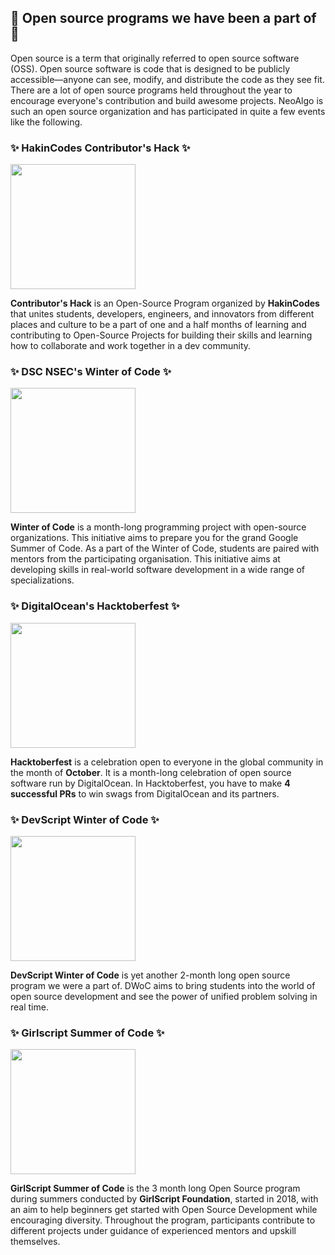 ## 🎉 Open source programs we have been a part of 🎉
Open source is a term that originally referred to open source software (OSS). Open source software is code that is designed to be publicly accessible—anyone can see, modify, and distribute the code as they see fit. There are a lot of open source programs held throughout the year to encourage everyone's contribution and build awesome projects. NeoAlgo is such an open source organization and has participated in quite a few events like the following.


### ✨ HakinCodes Contributor's Hack ✨
  
  <a href="https://hakincodes.tech/ch20.html"><img src="https://i.imgur.com/hTG3Zks.png" style="width:200px; height:200px;"></img></a>

**Contributor's Hack** is an Open-Source Program organized by **HakinCodes** that unites students, developers, engineers, and innovators from different places and culture to be a part of one and a half months of learning and contributing to Open-Source Projects for building their skills and learning how to collaborate and work together in a dev community.


### ✨ DSC NSEC's Winter of Code ✨

  <a href="https://winterofcode.com/"><img src="https://i.imgur.com/Yv5pJGc.png" style=" width:200px; height:200px"></img></a>

**Winter of Code** is a month-long programming project with open-source organizations. This initiative aims to prepare you for the grand Google Summer of Code. As a part of the Winter of Code, students are paired with mentors from the participating organisation. This initiative aims at developing skills in real-world software development in a wide range of specializations. 


### ✨ DigitalOcean's Hacktoberfest ✨

  <a href="https://hacktoberfest.digitalocean.com/"><img src="https://i.imgur.com/sgamzTG.png" style=" width:200px; height:200px;"></img></a>

**Hacktoberfest** is a celebration open to everyone in the global community in the month of **October**. It is a month-long celebration of open source software run by DigitalOcean. In Hacktoberfest, you have to make **4 successful PRs** to win swags from DigitalOcean and its partners.


### ✨ DevScript Winter of Code ✨

  <a href="https://devscript.tech/woc/"><img src="https://i.imgur.com/fDjIdCj.png" style="width:200px; height:200px;"></img></a>
 
**DevScript Winter of Code** is yet another 2-month long open source program we were a part of. DWoC aims to bring students into the world of open source development and see the power of unified problem solving in real time.


### ✨ Girlscript Summer of Code ✨

  <a href="https://gssoc.girlscript.tech/"><img src="https://i.imgur.com/rtDGMEA.png" style="width:200px; height:200px;"></img></a>

**GirlScript Summer of Code** is the 3 month long Open Source program during summers conducted by **GirlScript Foundation**, started in 2018, with an aim to help beginners get started with Open Source Development while encouraging diversity. Throughout the program, participants contribute to different projects under guidance of experienced mentors and upskill themselves.

